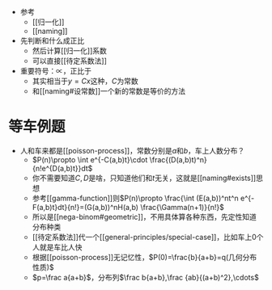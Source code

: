 - 参考
  - [[归一化]]
  - [[naming]]
- 先判断和什么成正比
  - 然后计算[[归一化]]系数
  - 可以直接[[待定系数法]]
- 重要符号：$\propto$，正比于
  - 其实相当于$y=Cx$这种，$C$为常数
  - 和[[naming#设常数]]一个新的常数是等价的方法
# 等车例题
- 人和车来都是[[poisson-process]]，常数分别是$a$和$b$，车上人数分布？
  - $P(n)\propto \int e^{-C(a,b)t}\cdot \frac{(D(a,b)t)^n}{n!e^{D(a,b)t}}dt$
  - 你不需要知道$C,D$是啥，只知道他们和$t$无关，这就是[[naming#exists]]思想
  - 参考[[gamma-function]]则$P(n)\propto \frac{\int (E(a,b))^nt^n e^{-F(a,b)t}dt}{n!}=(G(a,b))^nH(a,b) \frac{\Gamma(n+1)}{n!}$
  - 所以是[[nega-binom#geometric]]，不用具体算各种东西，先定性知道分布种类
  - [[待定系数法]]代一个[[general-principles/special-case]]，比如车上0个人就是车比人快
  - 根据[[poisson-process]]无记忆性，$P(0)=\frac{b}{a+b}=q(几何分布性质)$
  - $p=\frac a{a+b}$，分布列$\frac b{a+b},\frac {ab}{(a+b)^2},\cdots$